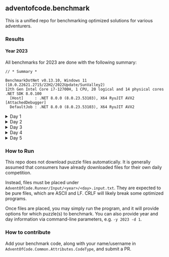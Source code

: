 ## adventofcode.benchmark

This is a unified repo for benchmarking optimized solutions for various adventurers.

### Results

#### Year 2023

All benchmarks for 2023 are done with the following summary:
```
// * Summary *

BenchmarkDotNet v0.13.10, Windows 11 (10.0.22621.2715/22H2/2022Update/SunValley2)
12th Gen Intel Core i7-12700H, 1 CPU, 20 logical and 14 physical cores
.NET SDK 8.0.100
  [Host]     : .NET 8.0.0 (8.0.23.53103), X64 RyuJIT AVX2 [AttachedDebugger]
  DefaultJob : .NET 8.0.0 (8.0.23.53103), X64 RyuJIT AVX2
```

<details>
<summary>Day 1</summary>

| Owner           | Mean        | Error    | StdDev   | Allocated |
|---------------- |------------:|---------:|---------:|----------:|
| @ClxS           | 1,005.52 us | 7.109 us | 6.650 us |  414161 B |
| @CameronAavik   |    17.50 us | 0.207 us | 0.194 us |      64 B |
| @TwilightVanish |   109.03 us | 1.990 us | 1.862 us |  384184 B |
| @viceroypenguin |    25.41 us | 0.311 us | 0.291 us |      64 B |

</details>

<details>
<summary>Day 2</summary>

| Owner           | Mean       | Error     | StdDev    | Allocated |
|---------------- |-----------:|----------:|----------:|----------:|
| @ClxS           | 142.808 us | 1.6774 us | 1.4869 us |  461090 B |
| @CameronAavik   |   2.536 us | 0.0093 us | 0.0082 us |      64 B |
| @TwilightVanish |   7.439 us | 0.0516 us | 0.0483 us |   12120 B |
| @viceroypenguin |   3.704 us | 0.0316 us | 0.0264 us |      64 B |

</details>

<details>
<summary>Day 3</summary>

| Owner           | Mean       | Error     | StdDev    | Allocated |
|---------------- |-----------:|----------:|----------:|----------:|
| @ClxS           |  81.832 us | 0.4992 us | 0.4670 us |   79089 B |
| @CameronAavik   |   9.042 us | 0.1156 us | 0.0965 us |     664 B |
| @TwilightVanish | 165.686 us | 2.0577 us | 1.9248 us |  436778 B |
| @viceroypenguin |  13.345 us | 0.2646 us | 0.3047 us |      80 B |

</details>

<details>
<summary>Day 4</summary>

| Owner           | Mean        | Error     | StdDev    | Allocated |
|---------------- |------------:|----------:|----------:|----------:|
| @ClxS           | 1,481.27 us | 14.915 us | 13.952 us | 4736212 B |
| @CameronAavik   |    10.26 us |  0.063 us |  0.059 us |     944 B |
| @TwilightVanish |    44.46 us |  0.327 us |  0.289 us |   45672 B |
| @viceroypenguin |    12.74 us |  0.054 us |  0.050 us |      72 B |

</details>

<details>
<summary>Day 5</summary>

| Owner           | Mean      | Error     | StdDev    | Allocated |
|---------------- |----------:|----------:|----------:|----------:|
| @CameronAavik   |  7.428 us | 0.0442 us | 0.0345 us |    7856 B |
| @TwilightVanish | 52.279 us | 0.4968 us | 0.4647 us |   91832 B |
| @viceroypenguin | 10.091 us | 0.0833 us | 0.0779 us |      80 B |

</details>

### How to Run

This repo does not download puzzle files automatically. It is generally assumed that consumers have already downloaded files for their own daily competition.

Instead, files must be placed under `AdventOfCode.Runner/Input/<year>/<day>.input.txt`. They are expected to be pure files, which are ASCII and LF. 
CRLF will likely break some optimized programs.

Once files are placed, you may simply run the program, and it will provide options for which puzzle(s) to benchmark. You can also provide year and day
information via command-line parameters, e.g. `-y 2023 -d 1`.

### How to contribute

Add your benchmark code, along with your name/username in `AdventOfCode.Common.Attributes.CodeType`, and submit a PR.
